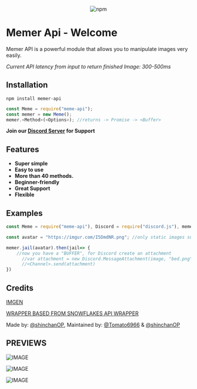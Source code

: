<div align="center">
  <p>
    <img alt="npm" src="https://img.shields.io/npm/dt/memer-api">
  </p>
</div>

# Memer Api - Welcome

Memer API is a powerful module that allows you to manipulate images very easily.

*Current API latency from input to return finished Image: 300-500ms*

## **Installation** 
```
npm install memer-api
```
```js
const Meme = require("meme-api");
const memer = new Meme();
memer.<Method>(<Options>); //returns -> Promise -> <Buffer>
```

**Join our [Discord Server](https://discord.gg/pe3V7uT) for Support**


## **Features**

* **Super simple**
* **Easy to use** 
* **More than 40 methods.**
* **Beginner-friendly** 
* **Great Support**
* **Flexible**


## Examples

```js
const Meme = require("meme-api"), Discord = require("discord.js"), memer = new Meme();

const avatar = "https://imgur.com/I5DmdNR.png"; //only static images supported / works! no gifs / videos

memer.jail(avatar).then(jail=> {
    //now you have a "BUFFER", for Discord create an attachment
      //var attachment = new Discord.MessageAttachment(image, "bed.png");
      //<Channel>.send(attachment)
})
```

## Credits
[IMGEN](https://github.com/DankMemer/imgen)

[WRAPPER BASED FROM SNOWFLAKES API WRAPPER](https://github.com/DevSnowflake/dankmemer.js#readme)

Made by: [@shinchanOP](https://github.com/shinchanOP), 
Maintained by: [@Tomato6966](https://github.com/Tomato6966) & [@shinchanOP](https://github.com/shinchanOP)

## PREVIEWS

![IMAGE](https://cdn.discordapp.com/attachments/813806041543344218/830053370122862652/example-meme-api.png)

![IMAGE](https://cdn.discordapp.com/attachments/813806041543344218/830053341252943872/facts-1.png)

![IMAGE](https://cdn.discordapp.com/attachments/813806041543344218/830053386946609162/facts-2.png)


